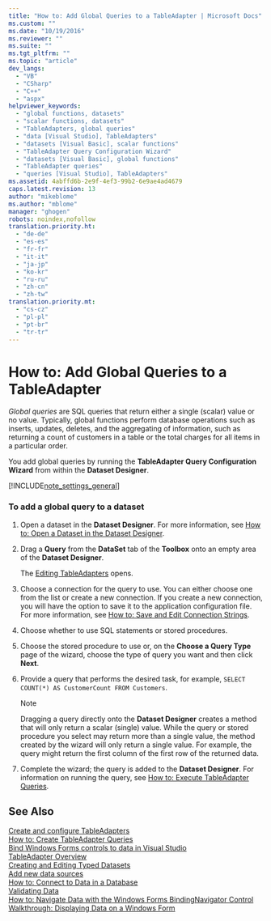 ```yaml
---
title: "How to: Add Global Queries to a TableAdapter | Microsoft Docs"
ms.custom: ""
ms.date: "10/19/2016"
ms.reviewer: ""
ms.suite: ""
ms.tgt_pltfrm: ""
ms.topic: "article"
dev_langs: 
  - "VB"
  - "CSharp"
  - "C++"
  - "aspx"
helpviewer_keywords: 
  - "global functions, datasets"
  - "scalar functions, datasets"
  - "TableAdapters, global queries"
  - "data [Visual Studio], TableAdapters"
  - "datasets [Visual Basic], scalar functions"
  - "TableAdapter Query Configuration Wizard"
  - "datasets [Visual Basic], global functions"
  - "TableAdapter queries"
  - "queries [Visual Studio], TableAdapters"
ms.assetid: 4abffd6b-2e9f-4ef3-99b2-6e9ae4ad4679
caps.latest.revision: 13
author: "mikeblome"
ms.author: "mblome"
manager: "ghogen"
robots: noindex,nofollow
translation.priority.ht: 
  - "de-de"
  - "es-es"
  - "fr-fr"
  - "it-it"
  - "ja-jp"
  - "ko-kr"
  - "ru-ru"
  - "zh-cn"
  - "zh-tw"
translation.priority.mt: 
  - "cs-cz"
  - "pl-pl"
  - "pt-br"
  - "tr-tr"
---
```

# How to: Add Global Queries to a TableAdapter
*Global queries* are SQL queries that return either a single (scalar) value or no value. Typically, global functions perform database operations such as inserts, updates, deletes, and the aggregating of information, such as returning a count of customers in a table or the total charges for all items in a particular order.  
  
 You add global queries by running the **TableAdapter Query Configuration Wizard** from within the **Dataset Designer**.  
  
 [!INCLUDE[note_settings_general](../data-tools/includes/note_settings_general_md.md)]  
  
### To add a global query to a dataset  
  
1.  Open a dataset in the **Dataset Designer**. For more information, see [How to: Open a Dataset in the Dataset Designer](../Topic/How%20to:%20Open%20a%20Dataset%20in%20the%20Dataset%20Designer.md).  
  
2.  Drag a **Query** from the **DataSet** tab of the **Toolbox** onto an empty area of the **Dataset Designer**.  
  
     The [Editing TableAdapters](../data-tools/editing-tableadapters.md) opens.  
  
3.  Choose a connection for the query to use. You can either choose one from the list or create a new connection. If you create a new connection, you will have the option to save it to the application configuration file. For more information, see [How to: Save and Edit Connection Strings](../Topic/How%20to:%20Save%20and%20Edit%20Connection%20Strings.md).  
  
4.  Choose whether to use SQL statements or stored procedures.  
  
5.  Choose the stored procedure to use or, on the **Choose a Query Type** page of the wizard, choose the type of query you want and then click **Next**.  
  
6.  Provide a query that performs the desired task, for example, `SELECT COUNT(*) AS CustomerCount FROM Customers`.  
  
    > [!NOTE]
    >  Dragging a query directly onto the **Dataset Designer** creates a method that will only return a scalar (single) value. While the query or stored procedure you select may return more than a single value, the method created by the wizard will only return a single value. For example, the query might return the first column of the first row of the returned data.  
  
7.  Complete the wizard; the query is added to the **Dataset Designer**. For information on running the query, see [How to: Execute TableAdapter Queries](../Topic/How%20to:%20Execute%20TableAdapter%20Queries.md).  
  
## See Also  
 [Create and configure TableAdapters](../data-tools/create-and-configure-tableadapters.md)   
 [How to: Create TableAdapter Queries](../data-tools/how-to-create-tableadapter-queries.md)   
 [Bind Windows Forms controls to data in Visual Studio](../data-tools/bind-windows-forms-controls-to-data-in-visual-studio.md)   
 [TableAdapter Overview](../data-tools/tableadapter-overview.md)   
 [Creating and Editing Typed Datasets](../data-tools/creating-and-editing-typed-datasets.md)   
 [Add new data sources](../data-tools/add-new-data-sources.md)   
 [How to: Connect to Data in a Database](../data-tools/how-to-connect-to-data-in-a-database.md)   
 [Validating Data](../Topic/Validating%20Data.md)   
 [How to: Navigate Data with the Windows Forms BindingNavigator Control](../Topic/How%20to:%20Navigate%20Data%20with%20the%20Windows%20Forms%20BindingNavigator%20Control.md)   
 [Walkthrough: Displaying Data on a Windows Form](../data-tools/walkthrough-displaying-data-on-a-windows-form.md)